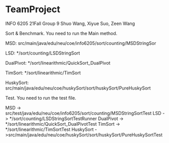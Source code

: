 # TeamProject
INFO 6205 21Fall Group 9
Shuo Wang, Xiyue Suo, Zeen Wang

Sort & Benchmark. You need to run the Main method.

MSD: src/main/java/edu/neu/coe/info6205/sort/counting/MSDStringSor

LSD: */sort/counting/LSDStringSort

DualPivot: */sort/linearithmic/QuickSort_DualPivot

TimSort: */sort/linearithmic/TimSort

HuskySort: src/main/java/edu/neu/coe/huskySort/sort/huskySort/PureHuskySort

Test. You need to run the test file.

MSD -> src/test/java/edu/neu/coe/info6205/sort/counting/MSDStringSortTest
LSD -> */sort/counting/LSDStringSortTestRunner
DualPivot -> */sort/linearithmic/QuickSort_DualPivotTest
TimSort -> */sort/linearithmic/TimSortTest
HuskySort ->src/main/java/edu/neu/coe/huskySort/sort/huskySort/PureHuskySortTest